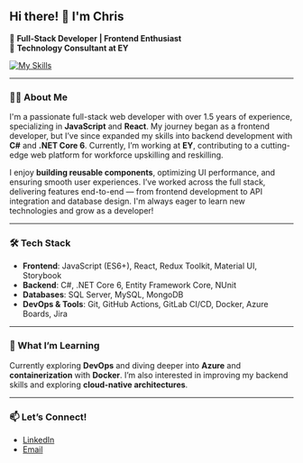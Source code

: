 ## Hi there! 👋 I'm Chris

🚀 **Full-Stack Developer | Frontend Enthusiast**  
💼 **Technology Consultant at EY**

[![My Skills](https://skillicons.dev/icons?i=js,react,redux,materialui,cs,dotnet)](https://skillicons.dev)

---

### 👨‍💻 About Me
I'm a passionate full-stack web developer with over 1.5 years of experience, specializing in **JavaScript** and **React**. My journey began as a frontend developer, but I’ve since expanded my skills into backend development with **C#** and **.NET Core 6**. Currently, I’m working at **EY**, contributing to a cutting-edge web platform for workforce upskilling and reskilling.

I enjoy **building reusable components**, optimizing UI performance, and ensuring smooth user experiences. I’ve worked across the full stack, delivering features end-to-end — from frontend development to API integration and database design. I'm always eager to learn new technologies and grow as a developer!

---

### 🛠️ Tech Stack
- **Frontend**: JavaScript (ES6+), React, Redux Toolkit, Material UI, Storybook
- **Backend**: C#, .NET Core 6, Entity Framework Core, NUnit
- **Databases**: SQL Server, MySQL, MongoDB
- **DevOps & Tools**: Git, GitHub Actions, GitLab CI/CD, Docker, Azure Boards, Jira

---

### 🌱 What I’m Learning
Currently exploring **DevOps** and diving deeper into **Azure** and **containerization** with **Docker**. I’m also interested in improving my backend skills and exploring **cloud-native architectures**.

---

### 📫 Let’s Connect!
- [LinkedIn](https://www.linkedin.com/in/christospelekis/)
- [Email](mailto:christos.pelekis1@gmail.com)
